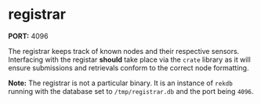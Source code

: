 # registrar

**PORT:** 4096

The registrar keeps track of known nodes and their respective sensors. Interfacing with the registar **should** take place via the `crate` library as it will ensure submissions and retrievals conform to the correct node formatting.

**Note:** The registrar is not a particular binary. It is an instance of `rekdb` running with the database set to `/tmp/registrar.db` and the port being `4096`.